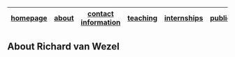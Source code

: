 | [homepage](https://van-wezel.github.io/personalsite/) | [about](https://van-wezel.github.io/personalsite/about.html) | [contact information](https://van-wezel.github.io/personalsite/contact.html) | [teaching](https://van-wezel.github.io/personalsite/teaching.html) | [internships](https://van-wezel.github.io/personalsite/internships.html) | [publications](https://van-wezel.github.io/personalsite/publications.html) |
| ------ | ------ | ------ | ------ | ----- | ----- | 


## About Richard van Wezel





